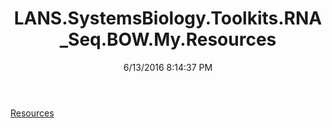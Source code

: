 ﻿---
title: LANS.SystemsBiology.Toolkits.RNA_Seq.BOW.My.Resources
date: 6/13/2016 8:14:37 PM
---

[Resources](T-LANS.SystemsBiology.Toolkits.RNA_Seq.BOW.My.Resources.Resources.html)
